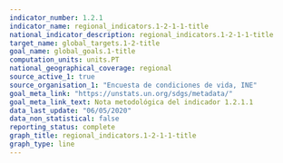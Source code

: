 ```yaml
---
indicator_number: 1.2.1
indicator_name: regional_indicators.1-2-1-1-title
national_indicator_description: regional_indicators.1-2-1-1-title
target_name: global_targets.1-2-title
goal_name: global_goals.1-title
computation_units: units.PT
national_geographical_coverage: regional
source_active_1: true
source_organisation_1: "Encuesta de condiciones de vida, INE"
goal_meta_link: "https://unstats.un.org/sdgs/metadata/"
goal_meta_link_text: Nota metodológica del indicador 1.2.1.1
data_last_update: "06/05/2020"
data_non_statistical: false
reporting_status: complete
graph_title: regional_indicators.1-2-1-1-title
graph_type: line
---
```

